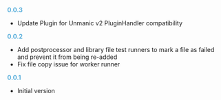
**<span style="color:#56adda">0.0.3</span>**
- Update Plugin for Unmanic v2 PluginHandler compatibility

**<span style="color:#56adda">0.0.2</span>**
- Add postprocessor and library file test runners to mark a file as failed and prevent it from being re-added
- Fix file copy issue for worker runner

**<span style="color:#56adda">0.0.1</span>**
- Initial version
